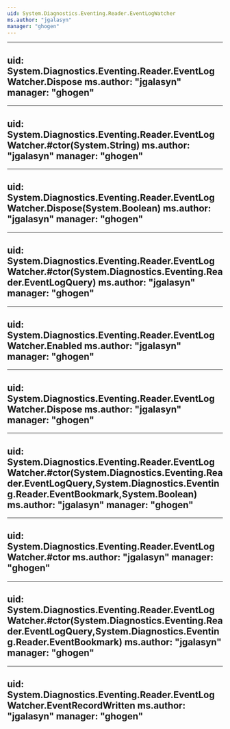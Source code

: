 ```yaml
---
uid: System.Diagnostics.Eventing.Reader.EventLogWatcher
ms.author: "jgalasyn"
manager: "ghogen"
---
```


---
uid: System.Diagnostics.Eventing.Reader.EventLogWatcher.Dispose
ms.author: "jgalasyn"
manager: "ghogen"
---

---
uid: System.Diagnostics.Eventing.Reader.EventLogWatcher.#ctor(System.String)
ms.author: "jgalasyn"
manager: "ghogen"
---

---
uid: System.Diagnostics.Eventing.Reader.EventLogWatcher.Dispose(System.Boolean)
ms.author: "jgalasyn"
manager: "ghogen"
---

---
uid: System.Diagnostics.Eventing.Reader.EventLogWatcher.#ctor(System.Diagnostics.Eventing.Reader.EventLogQuery)
ms.author: "jgalasyn"
manager: "ghogen"
---

---
uid: System.Diagnostics.Eventing.Reader.EventLogWatcher.Enabled
ms.author: "jgalasyn"
manager: "ghogen"
---

---
uid: System.Diagnostics.Eventing.Reader.EventLogWatcher.Dispose
ms.author: "jgalasyn"
manager: "ghogen"
---

---
uid: System.Diagnostics.Eventing.Reader.EventLogWatcher.#ctor(System.Diagnostics.Eventing.Reader.EventLogQuery,System.Diagnostics.Eventing.Reader.EventBookmark,System.Boolean)
ms.author: "jgalasyn"
manager: "ghogen"
---

---
uid: System.Diagnostics.Eventing.Reader.EventLogWatcher.#ctor
ms.author: "jgalasyn"
manager: "ghogen"
---

---
uid: System.Diagnostics.Eventing.Reader.EventLogWatcher.#ctor(System.Diagnostics.Eventing.Reader.EventLogQuery,System.Diagnostics.Eventing.Reader.EventBookmark)
ms.author: "jgalasyn"
manager: "ghogen"
---

---
uid: System.Diagnostics.Eventing.Reader.EventLogWatcher.EventRecordWritten
ms.author: "jgalasyn"
manager: "ghogen"
---
